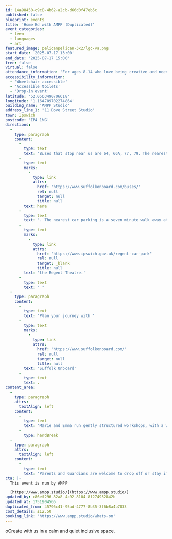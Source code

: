 ```yaml
---
id: 14a98450-c9c8-4b62-a2cb-d66d0f47eb5c
published: false
blueprint: events
title: 'Home Ed with AMPP (Duplicated)'
event_categories:
  - teen
  - languages
  - art
featured_image: pelicanpelican-3x2/lgc-va.png
start_date: '2025-07-17 13:00'
end_date: '2025-07-17 15:00'
free: false
virtual: false
attendance_information: 'For ages 8-14 who love being creative and need a different kind of educational space to thrive.'
accessibility_information:
  - 'Wheelchair accessible'
  - 'Accessible toilets'
  - 'Drop-in event'
latitude: '52.0563490706618'
longitude: '1.164709702274864'
building_name: 'AMPP Studio'
address_line_1: '11 Dove Street Studio'
town: Ipswich
postcode: 'IP4 1NG'
directions:
  -
    type: paragraph
    content:
      -
        type: text
        text: 'Buses that stop near us are 64, 66A, 77, 79. The nearest bus stop is one minute walk away, see the latest bus timetables '
      -
        type: text
        marks:
          -
            type: link
            attrs:
              href: 'https://www.suffolkonboard.com/buses/'
              rel: null
              target: null
              title: null
        text: here
      -
        type: text
        text: '. The nearest car parking is a seven minute walk away at '
      -
        type: text
        marks:
          -
            type: link
            attrs:
              href: 'https://www.ipswich.gov.uk/regent-car-park'
              rel: null
              target: _blank
              title: null
        text: 'the Regent Theatre.'
      -
        type: text
        text: ' '
  -
    type: paragraph
    content:
      -
        type: text
        text: 'Plan your journey with '
      -
        type: text
        marks:
          -
            type: link
            attrs:
              href: 'https://www.suffolkonboard.com/'
              rel: null
              target: null
              title: null
        text: 'Suffolk Onboard'
      -
        type: text
        text: .
content_area:
  -
    type: paragraph
    attrs:
      textAlign: left
    content:
      -
        type: text
        text: 'Marie and Emma run gently structured workshops, with a weekly theme with opportunities to make and create in different ways.'
      -
        type: hardBreak
  -
    type: paragraph
    attrs:
      textAlign: left
    content:
      -
        type: text
        text: 'Parents and Guardians are welcome to drop off or stay if they get involved!'
cta: |-
  This event is run by AMPP

  [https://www.ampp.studio/](https://www.ampp.studio/)
updated_by: c86ef296-82a8-4c92-8104-8f274952842b
updated_at: 1751904566
duplicated_from: 45796c41-95ad-4777-8b35-3f6b8a4b7833
cost_details: £12.50
booking_link: 'https://www.ampp.studio/whats-on'
---
```

oCreate with us in a calm and quiet inclusive space.